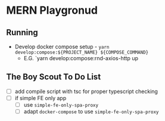 # MERN Playgronud

## Running

-   Develop docker compose setup - `yarn develop:compose:${PROJECT_NAME} ${COMPOSE_COMMAND}`
    -   E.G. `yarn develop:compose:rnd-axios-http up

## The Boy Scout To Do List

-   [ ] add compile script with tsc for proper typescript checking
-   [ ] if simple FE only app
    -   [ ] use `simple-fe-only-spa-proxy`
    -   [ ] adapt `docker-compose` to use `simple-fe-only-spa-proxy`
